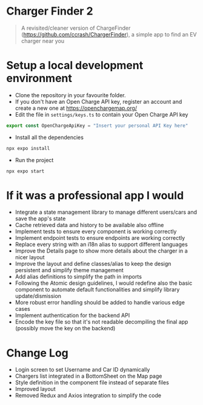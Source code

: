 #  Charger Finder 2
> A revisited/cleaner version of ChargeFinder (https://github.com/ccrash/ChargerFinder), a simple app to find an EV charger near you

# Setup a local development environment

* Clone the repository in your favourite folder.
* If you don't have an Open Charge API key, register an account and create a new one at https://openchargemap.org/
* Edit the file in `settings/keys.ts` to contain your Open Charge API key

```js
export const OpenChargeApiKey = "Insert your personal API Key here"
```

* Install all the dependencies

```js
npx expo install 
```

* Run the project

```js
npx expo start 
```

# If it was a professional app I would
* Integrate a state management library to manage different users/cars and save the app's state
* Cache retrieved data and history to be available also offline
* Implement tests to ensure every component is working correctly
* Implement endpoint tests to ensure endpoints are working correctly
* Replace every string with an i18n alias to support different languages
* Improve the Details page to show more details about the charger in a nicer layout
* Improve the layout and define classes/alias to keep the design persistent and simplify theme management
* Add alias definitions to simplify the path in imports
* Following the Atomic design guidelines, I would redefine also the basic component to automate default functionalities and simplify library update/dismission
* More robust error handling should be added to handle various edge cases
* Implement authentication for the backend API
* Encode the key file so that it's not readable decompiling the final app (possibly move the key on the backend)


# Change Log
* Login screen to set Username and Car ID dynamically
* Chargers list integrated in a BottomSheet on the Map page
* Style definition in the component file instead of separate files
* Improved layout
* Removed Redux and Axios integration to simplify the code

